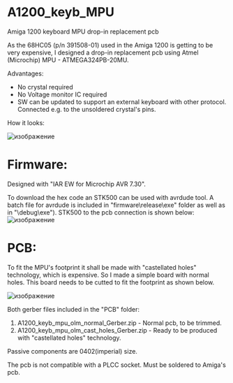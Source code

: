 # A1200_keyb_MPU
Amiga 1200 keyboard MPU drop-in replacement pcb


As the 68HC05 (p/n 391508-01) used in the Amiga 1200 is getting to be very expensive, I designed a drop-in replacement pcb using Atmel (Microchip) MPU - ATMEGA324PB-20MU. 

Advantages:
- No crystal required
- No Voltage monitor IC required
- SW can be updated to support an external keyboard with other protocol. Connected e.g. to the unsoldered crystal's pins.

How it looks:

![изображение](https://user-images.githubusercontent.com/81614352/142762803-39e37363-bc13-4729-8000-2b5181df1634.png)

 
# Firmware:
 
 Designed with "IAR EW for Microchip AVR 7.30". 

 To download the hex code an STK500 can be used with avrdude tool. A batch file for avrdude is included in "firmware\release\exe" folder as well as in "\debug\exe"). 
 STK500 to the pcb connection is shown below:
 ![изображение](https://user-images.githubusercontent.com/81614352/142762608-4e24c24a-dde0-4b1f-9b20-feb42675fe86.png)

 
# PCB:
 
 To fit the MPU's footprint it shall be made with "castellated holes" technology, which is expensive. So I made a simple board with normal holes. This board needs to be cutted to fit the footprint as shown below.
 
 ![изображение](https://user-images.githubusercontent.com/81614352/142762503-699979e4-981a-40ae-a84a-f004c9e2f14c.png)

 Both gerber files included in the "PCB" folder:
 1. A1200_keyb_mpu_olm_normal_Gerber.zip - Normal pcb, to be trimmed.
 2. A1200_keyb_mpu_olm_cast_holes_Gerber.zip - Ready to be produced with "castellated holes" technology.

 Passive components are 0402(imperial) size.
 
 The pcb is not compatible with a PLCC socket. Must be soldered to Amiga's pcb.
 
 
 
 
